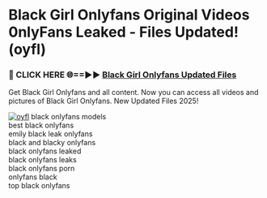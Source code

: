 # Black Girl Onlyfans Original Videos 0nlyFans Leaked - Files Updated! (oyfl)

<h3>🔴 CLICK HERE 🌐==►► <a href="https://tinyurl.com/ms9xzufz" rel="nofollow">Black Girl Onlyfans Updated Files</a></h3>

Get Black Girl Onlyfans and all content. Now you can access all videos and pictures of Black Girl Onlyfans. New Updated Files 2025!

[![oyfl](https://i.imgur.com/ppqm5kG.gif)](https://tinyurl.com/ms9xzufz)
black onlyfans models<br>
best black onlyfans<br>
emily black leak onlyfans<br>
black and blacky onlyfans<br>
black onlyfans leaked<br>
black onlyfans leaks<br>
black onlyfans porn<br>
onlyfans black<br>
top black onlyfans